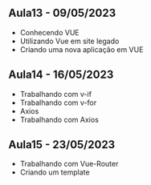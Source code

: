 ## Aula13 - 09/05/2023
- Conhecendo VUE
- Utilizando Vue em site legado
- Criando uma nova aplicação em VUE

## Aula14 - 16/05/2023
- Trabalhando com v-if
- Trabalhando com v-for
- Axios
- Trabalhando com Axios

## Aula15 - 23/05/2023
- Trabalhando com Vue-Router
- Criando um template
